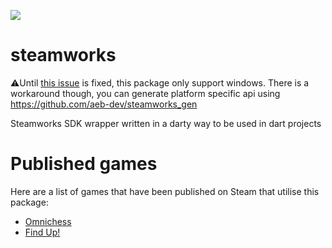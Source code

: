 <p>
  <a title="Pub" href="https://pub.dev/packages/steamworks" ><img src="https://img.shields.io/pub/v/steamworks.svg?style=popout" /></a>
</p>

# steamworks

⚠️Until [this issue](https://github.com/dart-lang/sdk/issues/42816) is fixed, this package only support windows. There is a workaround though, you can generate platform specific api using https://github.com/aeb-dev/steamworks_gen

Steamworks SDK wrapper written in a darty way to be used in dart projects

# Published games
Here are a list of games that have been published on Steam that utilise this package:
- [Omnichess](https://store.steampowered.com/app/2009510)
- [Find Up!](https://steamcommunity.com/app/2550370)
